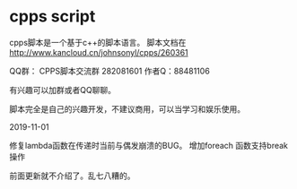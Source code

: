 # cpps script
cpps脚本是一个基于c++的脚本语言。
脚本文档在
http://www.kancloud.cn/johnsonyl/cpps/260361

QQ群：
CPPS脚本交流群 282081601
作者Q：88481106

有兴趣可以加群或者QQ聊聊。

脚本完全是自己的兴趣开发，不建议商用，可以当学习和娱乐使用。


2019-11-01

修复lambda函数在传递时当前与偶发崩溃的BUG。
增加foreach 函数支持break操作

前面更新就不介绍了。乱七八糟的。